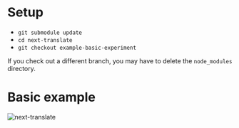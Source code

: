 # Setup

* `git submodule update`
* `cd next-translate`
* `git checkout example-basic-experiment`

If you check out a different branch, you may have to delete the `node_modules` directory.

# Basic example

![next-translate](../../images/translation-prerendered.gif 'Translations in prerendered pages')
